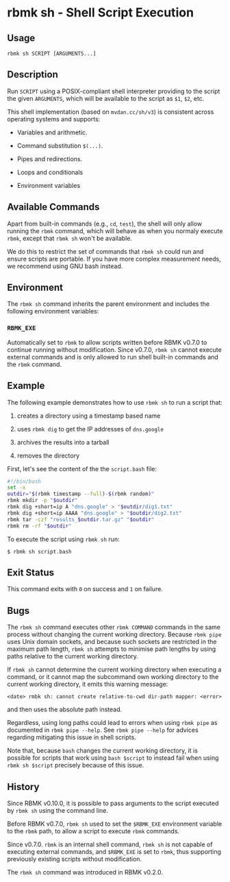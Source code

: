 
# rbmk sh - Shell Script Execution

## Usage

```
rbmk sh SCRIPT [ARGUMENTS...]
```

## Description

Run `SCRIPT` using a POSIX-compliant shell interpreter providing
to the script the given `ARGUMENTS`, which will be available to
the script as `$1`, `$2`, etc.

This shell implementation (based on `mvdan.cc/sh/v3`) is consistent
across operating systems and supports:

- Variables and arithmetic.

- Command substitution `$(...)`.

- Pipes and redirections.

- Loops and conditionals

- Environment variables

## Available Commands

Apart from built-in commands (e.g., `cd`, `test`), the shell will
only allow running the `rbmk` command, which will behave as when you
normaly execute `rbmk`, except that `rbmk sh` won't be available.

We do this to restrict the set of commands that `rbmk sh` could run
and ensure scripts are portable. If you have more complex measurement
needs, we recommend using GNU bash instead.

## Environment

The `rbmk sh` command inherits the parent environment and includes the
following environment variables:

### `RBMK_EXE`

Automatically set to `rbmk` to allow scripts written before RBMK
v0.7.0 to continue running without modification. Since v0.7.0, `rbmk sh`
cannot execute external commands and is only allowed to run shell
built-in commands and the `rbmk` command.

## Example

The following example demonstrates how to use `rbmk sh` to run a script that:

1. creates a directory using a timestamp based name

2. uses `rbmk dig` to get the IP addresses of `dns.google`

3. archives the results into a tarball

4. removes the directory

First, let's see the content of the the `script.bash` file:

```sh
#!/bin/bash
set -x
outdir="$(rbmk timestamp --full)-$(rbmk random)"
rbmk mkdir -p "$outdir"
rbmk dig +short=ip A "dns.google" > "$outdir/dig1.txt"
rbmk dig +short=ip AAAA "dns.google" > "$outdir/dig2.txt"
rbmk tar -czf "results_$outdir.tar.gz" "$outdir"
rbmk rm -rf "$outdir"
```

To execute the script using `rbmk sh` run:

```
$ rbmk sh script.bash
```

## Exit Status

This command exits with `0` on success and `1` on failure.

## Bugs

The `rbmk sh` command executes other `rbmk COMMAND` commands in the same
process without changing the current working directory. Because `rbmk pipe`
uses Unix domain sockets, and because such sockets are restricted in the
maximum path length, `rbmk sh` attempts to minimise path lengths by using
paths relative to the current working directory.

If `rbmk sh` cannot determine the current working directory when executing
a command, or it cannot map the subcommand own working directory to the
current working directory, it emits this warning message:

```
<date> rmbk sh: cannot create relative-to-cwd dir-path mapper: <error>
```

and then uses the absolute path instead.

Regardless, using long paths could lead to errors when using `rbmk pipe`
as documented in `rbmk pipe --help`. See `rbmk pipe --help` for advices
regarding mitigating this issue in shell scripts.

Note that, because `bash` changes the current working directory, it is
possible for scripts that work using `bash $script` to instead fail when
using `rbmk sh $script` precisely because of this issue.

## History

Since RBMK v0.10.0, it is possible to pass arguments to the script
executed by `rbmk sh` using the command line.

Before RBMK v0.7.0, `rbmk sh` used to set the `$RBMK_EXE` environment
variable to the `rbmk` path, to allow a script to execute `rbmk` commands.

Since v0.7.0. `rbmk` is an internal shell command, `rbmk sh` is not capable
of executing external commands, and `$RBMK_EXE` is set to `rbmk`, thus
supporting previously existing scripts without modification.

The `rbmk sh` command was introduced in RBMK v0.2.0.
